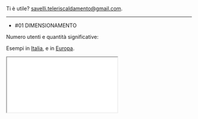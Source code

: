Ti è utile? <a href="mailto:savelli.teleriscaldamento@gmail.com">savelli.teleriscaldamento@gmail.com</a>.

------

 - #01 DIMENSIONAMENTO

Numero utenti e quantità significative:

Esempi in <a href="https://www.a2a.eu/it/citta2a-teleriscaldamento-a2a-piu-case-calde-sostenibili-infografica">Italia</a>, e in <a href="https://publications.jrc.ec.europa.eu/repository/bitstream/JRC104437/study%20on%20efficient%20dhc%20systems%20in%20the%20eu%20-dec2016_final%20-%20public%20report6.pdf">Europa</a>.


<object data="Introduzione.pdf.pdf" type="application/pdf">
    <iframe src="Introduzione.pdf.pdf"></iframe>
</object>
